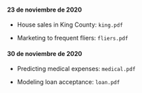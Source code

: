 ####  23 de noviembre de 2020

* House sales in King County: `king.pdf`

* Marketing to frequent fliers: `fliers.pdf`

####  30 de noviembre de 2020

* Predicting medical expenses: `medical.pdf`

* Modeling loan acceptance: `loan.pdf`

